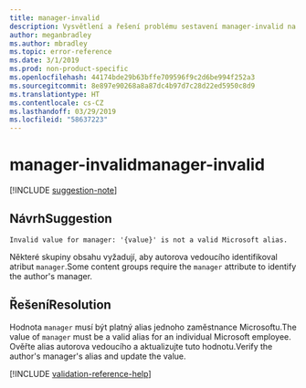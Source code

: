 ```yaml
---
title: manager-invalid
description: Vysvětlení a řešení problému sestavení manager-invalid na webu Docs
author: meganbradley
ms.author: mbradley
ms.topic: error-reference
ms.date: 3/1/2019
ms.prod: non-product-specific
ms.openlocfilehash: 44174bde29b63bffe709596f9c2d6be994f252a3
ms.sourcegitcommit: 8e897e90268a8a87dc4b97d7c28d22ed5950c8d9
ms.translationtype: HT
ms.contentlocale: cs-CZ
ms.lasthandoff: 03/29/2019
ms.locfileid: "58637223"
---
```

# <a name="manager-invalid"></a><span data-ttu-id="59aa3-103">manager-invalid</span><span class="sxs-lookup"><span data-stu-id="59aa3-103">manager-invalid</span></span>

[!INCLUDE [suggestion-note](includes/suggestion-note.md)]

## <a name="suggestion"></a><span data-ttu-id="59aa3-104">Návrh</span><span class="sxs-lookup"><span data-stu-id="59aa3-104">Suggestion</span></span>

`Invalid value for manager: '{value}' is not a valid Microsoft alias.`

<span data-ttu-id="59aa3-105">Některé skupiny obsahu vyžadují, aby autorova vedoucího identifikoval atribut `manager`.</span><span class="sxs-lookup"><span data-stu-id="59aa3-105">Some content groups require the `manager` attribute to identify the author's manager.</span></span>

## <a name="resolution"></a><span data-ttu-id="59aa3-106">Řešení</span><span class="sxs-lookup"><span data-stu-id="59aa3-106">Resolution</span></span>

<span data-ttu-id="59aa3-107">Hodnota `manager` musí být platný alias jednoho zaměstnance Microsoftu.</span><span class="sxs-lookup"><span data-stu-id="59aa3-107">The value of `manager` must be a valid alias for an individual Microsoft employee.</span></span> <span data-ttu-id="59aa3-108">Ověřte alias autorova vedoucího a aktualizujte tuto hodnotu.</span><span class="sxs-lookup"><span data-stu-id="59aa3-108">Verify the author's manager's alias and update the value.</span></span>

<!--make sure to add this file to your includes folder and verify the path-->
[!INCLUDE [validation-reference-help](includes/validation-reference-help.md)]

